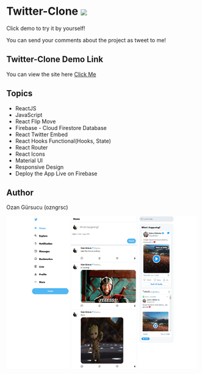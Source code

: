 # Twitter-Clone <a href = 'https://twitter.com/OznGrsc_'> <img width = '35px' align= 'center' src="https://raw.githubusercontent.com/rahulbanerjee26/githubAboutMeGenerator/main/icons/twitter.svg"/></a>

Click demo to try it by yourself!

You can send your comments about the project as tweet to me!

## Twitter-Clone Demo Link

You can view the site here
[Click Me](https://twitter-clone-ozngrsc.web.app/)

## Topics

- ReactJS
- JavaScript
- React Flip Move
- Firebase - Cloud Firestore Database
- React Twitter Embed
- React Hooks Functional(Hooks, State)
- React Router
- React Icons
- Material UI
- Responsive Design
- Deploy the App Live on Firebase



## Author

Ozan Gürsucu (ozngrsc)

<img src="src/screenshot.png"  width= 500px height= 400px>
